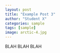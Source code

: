 ```yaml
---
layout: post
title: "Example Post 3"
author: "Student X"
categories: sample
tags: [sample]
image: arctic-4.jpg
---
```


BLAH BLAH BLAH
